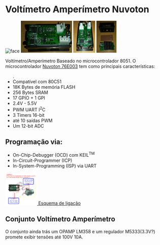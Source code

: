 <html>
<body>
<div class='teardown' class='voltimetro' class='amperimetro'>
<h1>Voltímetro Amperímetro Nuvoton </h1>
<p>
<img height=100px src="https://i.ebayimg.com/thumbs/images/g/T8AAAOSw5uJdLuVc/s-l200.jpg" alt="face">
<img height=100px src="https://github.com/k-co/TearDown/raw/master/voltamp/photo5131898054117533744.jpg" alt="posterior">
<img height=100px src="https://github.com/k-co/TearDown/raw/master/voltamp/photo5131898054117533745.jpg" alt="placa posterior">
<img height=100px src="https://github.com/k-co/TearDown/raw/master/voltamp/photo5131898054117533746.jpg" alt="conjunto">
</p>
<p>Voltímetro/Amperímetro Baseado no microcontrolador 8051. O microcontrolador <a href="https://github.com/k-co/TearDown/blob/master/voltamp/Nuvoton-Tech-N76E003AT20_C82751.pdf">Nuvoton 76E003</a> tem como principais características:
  <ul>.
    <li>Compatível com 80C51</li>
    <li>18K Bytes de memória FLASH</li>
    <li>256 Bytes SRAM</li>
    <li>17 GPIO + 1 GPI</li>
    <li>2.4V - 5.5V</li>
    <li>PWM UART I<sup>2</sup>C </li>
    <li>3 Timers 16-bit</li>
    <li>até 10 saídas PWM</li>
    <li>Um 12-bit ADC</li>
  </ul>
  <h2>Programação via:</h2>
  <ul>
    <li>On-Chip-Debugger (OCD) com KEIL<sup>TM</sup></li>
    <li>In-Circuit-Programmer (ICP)</li>
    <li>In-System-Programming (ISP) via UART</li>
  </ul>
</p>
<a href="https://github.com/k-co/TearDown/raw/master/voltamp/pic03.jpg"><img height=100px src="https://github.com/k-co/TearDown/raw/master/voltamp/pic03.jpg" alt="esquema de ligação"> Esquema de ligação</a>
  <h2>Conjunto Voltímetro Amperímetro</h2>
  <p>O conjunto ainda trás um OPAMP LM358 e um regulador M5333(3.3V?) promete exibir tensões até 100V 10A.</p>
</div>
</body>
</html>
